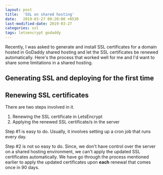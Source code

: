 ```yaml
---
layout: post
title:  'SSL on shared hosting'
date:   2019-03-27 00:20:00 +0530
last-modified-date: 2019-03-27
categories: ssl
tags: letsencrypt godaddy
---
```


Recently, I was asked to generate and install SSL certificates for a domain hosted in GoDaddy shared hosting and let the SSL certificates be renewed automatically. Here's the process that worked well for me and I'd want to share some limitations in a shared hosting.

## Generating SSL and deploying for the first time

## Renewing SSL certificates

There are two steps involved in it.

1. Renewing the SSL certificate in LetsEncrypt
2. Applying the renewed SSL certificate/s in the server

Step #1 is easy to do. Usually, it involves setting up a cron job that runs every day.

Step #2 is not so easy to do. Since, we don't have control over the server on a shared hosting environment, we can't apply the updated SSL certificates automatically. We have go through the process mentioned earlier to apply the updated certificates upon **each** renewal that comes once in 90 days.
